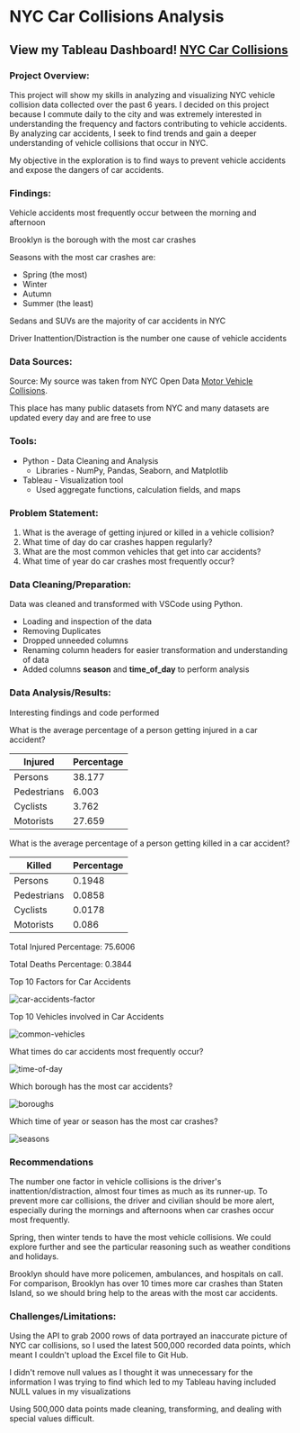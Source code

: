 # NYC Car Collisions Analysis

## View my Tableau Dashboard! [NYC Car Collisions](https://public.tableau.com/app/profile/jason.shan6322/viz/NYCCarCollisions_17096005773020/NYCDashboard)

### Project Overview:
This project will show my skills in analyzing and visualizing NYC vehicle collision data collected over the past 6 years. I decided on this project because I commute daily to the city and was extremely interested in understanding the frequency and
factors contributing to vehicle accidents. By analyzing car accidents, I seek to find trends and gain a deeper understanding of vehicle collisions that occur in NYC.

My objective in the exploration is to find ways to prevent vehicle accidents and expose the dangers of car accidents.


### Findings:
Vehicle accidents most frequently occur between the morning and afternoon

Brooklyn is the borough with the most car crashes

Seasons with the most car crashes are:
- Spring (the most)
- Winter
- Autumn
- Summer (the least)

Sedans and SUVs are the majority of car accidents in NYC

Driver Inattention/Distraction is the number one cause of vehicle accidents


### Data Sources:
Source: My source was taken from NYC Open Data [Motor Vehicle Collisions](https://data.cityofnewyork.us/Public-Safety/Motor-Vehicle-Collisions-Crashes/h9gi-nx95/about_data).

This place has many public datasets from NYC and many datasets are updated every day and are free to use

### Tools:
- Python - Data Cleaning and Analysis
  - Libraries - NumPy, Pandas, Seaborn, and Matplotlib
- Tableau - Visualization tool
  - Used aggregate functions, calculation fields, and maps

 
### Problem Statement:
1. What is the average of getting injured or killed in a vehicle collision?
2. What time of day do car crashes happen regularly?
3. What are the most common vehicles that get into car accidents?
4. What time of year do car crashes most frequently occur?


### Data Cleaning/Preparation:
Data was cleaned and transformed with VSCode using Python. 

- Loading and inspection of the data
- Removing Duplicates
- Dropped unneeded columns
- Renaming column headers for easier transformation and understanding of data
- Added columns **season** and **time_of_day** to perform analysis

### Data Analysis/Results:
Interesting findings and code performed 

What is the average percentage of a person getting injured in a car accident?

|Injured|Percentage|
|-------|----------|
|Persons|38.177|
|Pedestrians|6.003|
|Cyclists|3.762|
|Motorists|27.659|

What is the average percentage of a person getting killed in a car accident?

|Killed|Percentage|
|-------|----------|
|Persons|0.1948|
|Pedestrians|0.0858|
|Cyclists|0.0178|
|Motorists|0.086|

Total Injured Percentage: 75.6006

Total Deaths Percentage: 0.3844

Top 10 Factors for Car Accidents

![car-accidents-factor](https://github.com/jsonshan/car-accidents/assets/122257933/4b8039ae-7e58-4829-98fc-e2aaaa33e08d)

Top 10 Vehicles involved in Car Accidents

![common-vehicles](https://github.com/jsonshan/car-accidents/assets/122257933/f2cb197f-fb8f-484a-b856-87c6be286990)

What times do car accidents most frequently occur?

![time-of-day](https://github.com/jsonshan/car-accidents/assets/122257933/5e93795c-dee7-4081-963f-2b679fb552da)

Which borough has the most car accidents?

![boroughs](https://github.com/jsonshan/car-accidents/assets/122257933/658ac5e2-8af4-4568-9d3e-ac090adc2b72)

Which time of year or season has the most car crashes?

![seasons](https://github.com/jsonshan/car-accidents/assets/122257933/9742b06c-505a-4dc5-86dc-0cfe5c4cd47a)

### Recommendations
The number one factor in vehicle collisions is the driver's inattention/distraction, almost four times as much as its runner-up. To prevent more car collisions, the driver and civilian should be more alert, especially during the mornings and afternoons when car crashes occur most frequently.

Spring, then winter tends to have the most vehicle collisions. We could explore further and see the particular reasoning such as weather conditions and holidays.   

Brooklyn should have more policemen, ambulances, and hospitals on call. For comparison, Brooklyn has over 10 times more car crashes than Staten Island, so we should bring help to the areas with the most car accidents. 



### Challenges/Limitations:
Using the API to grab 2000 rows of data portrayed an inaccurate picture of NYC car collisions, so I used the latest 500,000 recorded data points, which meant I couldn't upload the Excel
file to Git Hub.

I didn't remove null values as I thought it was unnecessary for the information I was trying to find which led to my Tableau having included NULL values in my visualizations

Using 500,000 data points made cleaning, transforming, and dealing with special values difficult. 

